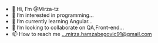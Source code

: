 - 👋 Hi, I’m @Mirza-tz
- 👀 I’m interested in programming...
- 🌱 I’m currently learning Angular...
- 💞️ I’m looking to collaborate on QA,Front-end...
- 📫 How to reach me ...mirza.hamzabegovic91@gmail.com

<!---
Mirza-tz/Mirza-tz is a ✨ special ✨ repository because its `README.md` (this file) appears on your GitHub profile.
You can click the Preview link to take a look at your changes.
--->
